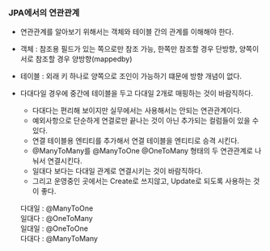 ### JPA에서의 연관관계

- 연관관계를 알아보기 위해서는 객체와 테이블 간의 관계를 이해해야 한다.
- 객체 : 참조용 필드가 있는 쪽으로만 참조 가능, 한쪽만 참조할 경우 단방향, 양쪽이 서로 참조할 경우 양방향(mappedby)
- 테이블 : 외래 키 하나로 양쪽으로 조인이 가능하기 떄문에 방향 개념이 없다.
- 다대다일 경우에 중간에 테이블을 두고 다대일 2개로 매핑하는 것이 바람직하다.
  - 다대다는 편리해 보이지만 실무에서는 사용해서는 안되는 연관관계이다.
  - 예외사항으로 단순하게 연결로만 끝나는 것이 아닌 추가되는 컬럼들이 있을 수 있다.
  - 연결 테이블용 엔티티를 추가해서 연결 테이블을 엔티티로 승격 시킨다.
  - @ManyToMany를 @ManyToOne @OneToMany 형태의 두 연관관계로 나눠서 연결시킨다.
  - 일대다 보다는 다대일 관계로 연결시키는 것이 바람직하다.
  - 그리고 운영중인 곳에서는 Create로 쓰지않고, Update로 되도록 사용하는 것이 좋다.

  다대일 : @ManyToOne <br>
  일대다 : @OneToMany <br>
  일대일 : @OneToOne <br>
  다대다 : @ManyToMany
